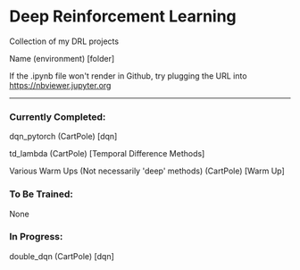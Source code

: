 # Deep Reinforcement Learning
Collection of my DRL projects

Name (environment) [folder]

If the .ipynb file won't render in Github, try plugging the URL into https://nbviewer.jupyter.org

---

### Currently Completed:

dqn_pytorch (CartPole) [dqn]

td_lambda (CartPole) [Temporal Difference Methods]

Various Warm Ups (Not necessarily 'deep' methods) (CartPole) [Warm Up]

### To Be Trained:

None

### In Progress:

double_dqn (CartPole) [dqn]
